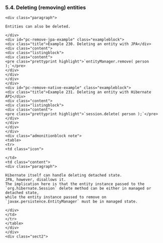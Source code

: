  ### 5.4. Deleting (removing) entities

    <div class="paragraph">

    Entities can also be deleted.

    </div>
    <div id="pc-remove-jpa-example" class="exampleblock">
    <div class="title">Example 230. Deleting an entity with JPA</div>
    <div class="content">
    <div class="listingblock">
    <div class="content">
    <pre class="prettyprint highlight">`entityManager.remove( person );`</pre>
    </div>
    </div>
    </div>
    </div>
    <div id="pc-remove-native-example" class="exampleblock">
    <div class="title">Example 231. Deleting an entity with Hibernate API</div>
    <div class="content">
    <div class="listingblock">
    <div class="content">
    <pre class="prettyprint highlight">`session.delete( person );`</pre>
    </div>
    </div>
    </div>
    </div>
    <div class="admonitionblock note">
    <table>
    <tr>
    <td class="icon">

    </td>
    <td class="content">
    <div class="paragraph">

    Hibernate itself can handle deleting detached state.
    JPA, however, disallows it.
    The implication here is that the entity instance passed to the `org.hibernate.Session` delete method can be either in managed or detached state,
    while the entity instance passed to remove on `javax.persistence.EntityManager` must be in managed state.

    </div>
    </td>
    </tr>
    </table>
    </div>
    </div>
    <div class="sect2">